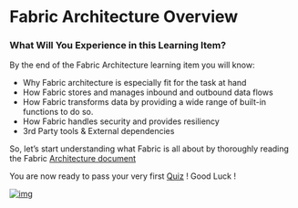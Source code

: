 # Fabric Architecture Overview

 

### What Will You Experience in this Learning Item?

By the end of the Fabric Architecture learning item you will know:

- Why Fabric architecture is especially fit for the task at hand 
- How Fabric stores and manages inbound and outbound data flows
- How Fabric transforms data by providing a wide range of built-in functions to do so.
- How Fabric handles security and provides resiliency
- 3rd Party tools & External dependencies




So, let’s start understanding what Fabric is all about by thoroughly reading the Fabric [Architecture document](https://github.com/k2view-academy/K2View-Academy/ArchitectureDocument)


You are now ready to pass your very first [Quiz](/academy/Training_Level_1/02_Fabric_Architecture/2_2_FabricArchitectureQuiz.md) ! Good Luck !


[![img](https://github.com/k2view-academy/K2View-Academy/raw/master/articles/images/Next.png)](/academy/Training_Level_1/03_fabric_basic_LU/01_Fabric_main_flow_overview.md)

                          
